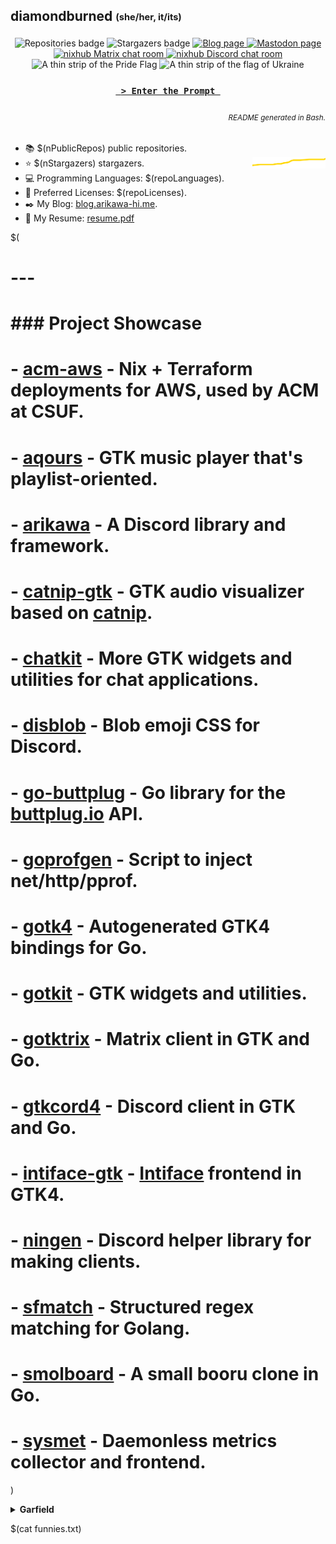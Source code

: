 ## diamondburned <sub><sup>(she/her, it/its)</sup></sub>

<p align="center">
	<img alt="Repositories badge" src="https://img.shields.io/badge/Public%20Repositories-$(nPublicRepos)-%23248eb7" />
	<img alt="Stargazers badge" src="https://img.shields.io/badge/Stargazers-$(nStargazers)-%23bf5d2f" />
	<a href="https://b.libdb.so">
		<img alt="Blog page" src="https://img.shields.io/badge/Blog-b.libdb.so-%23f7a8b8?style=flat" />
	</a>
	<a rel="me" href="https://tech.lgbt/@diamond">
		<img alt="Mastodon page" src="https://img.shields.io/mastodon/follow/109299500694025394?color=%23064898&domain=https%3A%2F%2Ftech.lgbt&label=Mastodon%3A%20tech.lgbt&logo=mastodon&logoColor=%235da7ff&style=flat-square" />
	</a>
	<a href="https://matrix.to/#/#nixhub-home:matrix.org">
		<img alt="nixhub Matrix chat room" src="https://img.shields.io/matrix/nixhub-home:matrix.org?color=%23222&label=nixhub&logo=Matrix&logoColor=white" />
	</a>
	<a href="https://discord.gg/hnzYamS">
		<img alt="nixhub Discord chat room" src="https://img.shields.io/discord/118456055842734083?color=%23738ADB&label=nixhub&logo=Discord&logoColor=white" />
	</a>
	<br>
	<img alt="A thin strip of the Pride Flag" src="static/rainbow-strip.svg" />
	<img alt="A thin strip of the flag of Ukraine" src="static/ukraine.svg" />
</p>

<h3 align="center">
	<a href="https://libdb.so">
		<code> &gt; Enter the Prompt </code>
	</a>
</h3>

<h6 align="right">
	<sub>README generated in Bash.</sub>
</h6>

- 📚️ $(nPublicRepos) public repositories.
- ⭐️ $(nStargazers) stargazers. <img align="right" alt="Stars graph" src="sparklines/stargazers.svg" height="18px" />
- 💻️ Programming Languages: $(repoLanguages).
- 📃️ Preferred Licenses: $(repoLicenses).
- ✒️ My Blog: [blog.arikawa-hi.me](https://blog.arikawa-hi.me/).
- 💼 My Resume: [resume.pdf](https://github.com/diamondburned/resume/blob/main/resume.pdf)

$(
# ---
# 
# ### Project Showcase
# 
# - [acm-aws](https://github.com/diamondburned/acm-aws) - Nix + Terraform deployments for AWS, used by ACM at CSUF.
# - [aqours](https://github.com/diamondburned/aqours) - GTK music player that's playlist-oriented.
# - [arikawa](https://github.com/diamondburned/arikawa) - A Discord library and framework.
# - [catnip-gtk](https://github.com/diamondburned/catnip-gtk) - GTK audio visualizer based on [catnip](https://github.com/noriah/catnip).
# - [chatkit](https://github.com/diamondburned/chatkit) - More GTK widgets and utilities for chat applications.
# - [disblob](https://github.com/diamondburned/disblob) - Blob emoji CSS for Discord.
# - [go-buttplug](https://github.com/diamondburned/go-buttplug) - Go library for the [buttplug.io](https://buttplug-spec.docs.buttplug.io/) API.
# - [goprofgen](https://github.com/diamondburned/goprofgen) - Script to inject net/http/pprof.
# - [gotk4](https://github.com/diamondburned/gotk4) - Autogenerated GTK4 bindings for Go.
# - [gotkit](https://github.com/diamondburned/gotkit) - GTK widgets and utilities.
# - [gotktrix](https://github.com/diamondburned/gotktrix) - Matrix client in GTK and Go.
# - [gtkcord4](https://github.com/diamondburned/gtkcord4) - Discord client in GTK and Go.
# - [intiface-gtk](https://github.com/diamondburned/intiface-gtk) - [Intiface](https://github.com/intiface/intiface-cli-rs) frontend in GTK4.
# - [ningen](https://github.com/diamondburned/ningen) - Discord helper library for making clients.
# - [sfmatch](https://github.com/diamondburned/sfmatch) - Structured regex matching for Golang.
# - [smolboard](https://github.com/diamondburned/smolboard) - A small booru clone in Go.
# - [sysmet](https://github.com/diamondburned/sysmet) - Daemonless metrics collector and frontend.
)

<details>
<summary><b>Garfield</b></summary>

![garfield](static/garfield.png)

I don't know what you expected.
</details>

$(cat funnies.txt)
